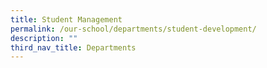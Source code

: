 ```yaml
---
title: Student Management
permalink: /our-school/departments/student-development/
description: ""
third_nav_title: Departments
---
```

